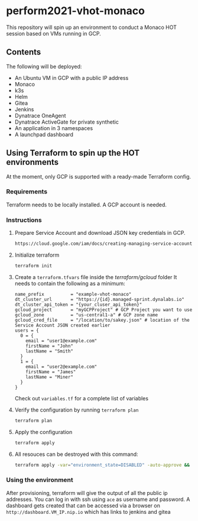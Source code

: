 # perform2021-vhot-monaco

This repository will spin up an environment to conduct a Monaco HOT session based on VMs running in GCP.

## Contents

The following will be deployed:

- An Ubuntu VM in GCP with a public IP address
- Monaco
- k3s
- Helm
- Gitea
- Jenkins
- Dynatrace OneAgent
- Dynatrace ActiveGate for private synthetic
- An application in 3 namespaces
- A launchpad dashboard

## Using Terraform to spin up the HOT environments

At the moment, only GCP is supported with a ready-made Terraform config.

### Requirements

Terraform needs to be locally installed.
A GCP account is needed.

### Instructions
1. Prepare Service Account and download JSON key credentials in GCP.

    ```bash
    https://cloud.google.com/iam/docs/creating-managing-service-accounts
    ```

1. Initialize terraform

    ```bash
    terraform init
    ```

1. Create a `terraform.tfvars` file inside the *terraform/gcloud* folder
   It needs to contain the following as a minimum:

    ```hcl
    name_prefix          = "example-vhot-monaco"
    dt_cluster_url       = "https://{id}.managed-sprint.dynalabs.io" 
    dt_cluster_api_token = "{your_cluser_api_token}"
    gcloud_project       = "myGCPProject" # GCP Project you want to use
    gcloud_zone          = "us-central1-a" # GCP zone name
    gcloud_cred_file     = "/location/to/sakey.json" # location of the Service Account JSON created earlier
    users = {
      0 = {
        email = "user1@example.com"
        firstName = "John"
        lastName = "Smith"
      }
      1 = {
        email = "user2@example.com"
        firstName = "James"
        lastName = "Miner"
      }
    }
    ```

    Check out `variables.tf` for a complete list of variables

1. Verify the configuration by running `terraform plan`

    ```bash
    terraform plan
    ```

1. Apply the configuration

    ```bash
    terraform apply
    ```

1. All resouces can be destroyed with this command:

    ```bash
    terraform apply -var="environment_state=DISABLED" -auto-approve && terraform destroy -auto-approve
    ```

### Using the environment

After provisioning, terraform will give the output of all the public ip addresses.
You can log in with ssh using `ace` as username and password.
A dashboard gets created that can be accessed via a browser on `http://dashboard.VM_IP.nip.io` which has links to jenkins and gitea
